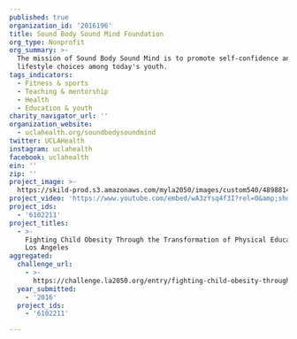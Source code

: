 ```yaml
---
published: true
organization_id: '2016196'
title: Sound Body Sound Mind Foundation
org_type: Nonprofit
org_summary: >-
  The mission of Sound Body Sound Mind is to promote self-confidence and healthy
  lifestyle choices among today's youth.
tags_indicators:
  - Fitness & sports
  - Teaching & mentorship
  - Health
  - Education & youth
charity_navigator_url: ''
organization_website:
  - uclahealth.org/soundbodysoundmind
twitter: UCLAHealth
instagram: uclahealth
facebook: uclahealth
ein: ''
zip: ''
project_image: >-
  https://skild-prod.s3.amazonaws.com/myla2050/images/custom540/4898814105741-team90.jpg
project_video: 'https://www.youtube.com/embed/wA3zYsq4f3I?rel=0&amp;showinfo=0'
project_ids:
  - '6102211'
project_titles:
  - >-
    Fighting Child Obesity Through the Transformation of Physical Education in
    Los Angeles
aggregated:
  challenge_url:
    - >-
      https://challenge.la2050.org/entry/fighting-child-obesity-through-the-transformation-of-physical-education-in-los-angeles
  year_submitted:
    - '2016'
  project_ids:
    - '6102211'

---
```

